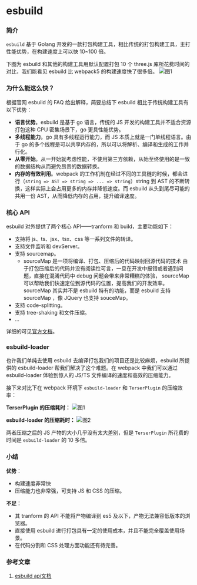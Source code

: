 # esbuild

### 简介

`esbuild` 基于 Golang 开发的一款打包构建工具，相比传统的打包构建工具，主打性能优势，在构建速度上可以快 10~100 倍。

下图为 esbuild 和其他的构建工具用默认配置打包 10 个 three.js 库所花费时间的对比，我们能看见 esbuild 比 webpack5 的构建速度快了很多倍。
![图1](https://p3-juejin.byteimg.com/tos-cn-i-k3u1fbpfcp/63cbbab4f2b24adf8176182be0ca7a2f~tplv-k3u1fbpfcp-zoom-in-crop-mark:4536:0:0:0.awebp)

### 为什么能这么快？

根据官网 esbuild 的 FAQ 给出解释，简要总结下 esbuild 相比于传统构建工具有以下优势：

-   **语言优势**。esbuild 是基于 go 语言，传统的 JS 开发的构建工具并不适合资源打包这种 CPU 密集场景下，go 更具性能优势。
-   **多线程能力**。go 具有多线程运行能力，而 JS 本质上就是一门单线程语言。由于 go 的多个线程是可以共享内存的，所以可以将解析、编译和生成的工作并行化。
-   **从零开始**。从一开始就考虑性能，不使用第三方依赖，从始至终使用的是一致的数据结构从而避免昂贵的数据转换。
-   **内存的有效利用**。webpack 的工作机制在经过不同的工具链的时候，都会进行（`string => AST => string => ... => string`）string 到 AST 的不断转换，这样实际上会占用更多的内存并降低速度。而 esbuild 从头到尾尽可能的共用一份 AST，从而降低内存的占用，提升编译速度。

### 核心 API

esbuild 对外提供了两个核心 API——tranform 和 build，主要功能如下：

-   支持将 js、ts、jsx、tsx、css 等一系列文件的转译。
-   支持文件监听和 devServer。
-   支持 sourcemap。
    - sourceMap 是一项将编译、打包、压缩后的代码映射回源代码的技术
     由于打包压缩后的代码并没有阅读性可言，一旦在开发中报错或者遇到问题，直接在混淆代码中 debug 问题会带来非常糟糕的体验，
     sourceMap 可以帮助我们快速定位到源代码的位置，提高我们的开发效率。
     sourceMap 其实并不是 esbuild 特有的功能，而是 esbuild 支持 sourceMap ，像 JQuery 也支持 souceMap。
-   支持 code-splitting。
-   支持 tree-shaking 和文件压缩。
-   ...

详细的可见[官方文档][1]。

### esbuild-loader

也许我们单纯去使用 esbuild 去编译打包我们的项目还是比较麻烦，esbuild 所提供的 esbuild-loader 帮我们解决了这个难题。在 webpack 中我们可以通过 esbuild-loader 体验到惊人的 JS/TS 文件编译的速度和高效的压缩能力。

接下来对比下在 webpack 环境下 `esbuild-loader` 和 `TerserPlugin` 的压缩效率：

**TerserPlugin 的压缩耗时：**
![图1][2]

**esbuild-loader 的压缩耗时：**
![图2][3]

两者压缩之后的 JS 产物的大小几乎没有太大差别，但是 `TerserPlugin` 所花费的时间是 `esbuild-loader` 的 10 多倍。

### 小结

**优势**：

-   构建速度非常快
-   压缩能力也非常强，可支持 JS 和 CSS 的压缩。

**不足**：

-   其 tranform 的 API 不能将产物编译到 es5 及以下，产物无法兼容低版本的浏览器。
-   直接使用 esbuild 进行打包具有一定的使用成本，并且不能完全覆盖使用场景。
-   在代码分割和 CSS 处理方面功能还有待完善。

### 参考文章

1. [esbuild api文档](https://esbuild.github.io/api/)

[1]: https://esbuild.github.io/api/
[2]: https://p9-juejin.byteimg.com/tos-cn-i-k3u1fbpfcp/00cc62c2e33c46169789efb629db0279~tplv-k3u1fbpfcp-zoom-in-crop-mark:4536:0:0:0.awebp?
[3]: https://p1-juejin.byteimg.com/tos-cn-i-k3u1fbpfcp/141d7567ef5e4e77971eebe7f53f542c~tplv-k3u1fbpfcp-zoom-in-crop-mark:4536:0:0:0.awebp?
